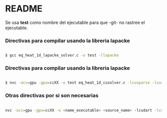 # README

Se usa **test** como nombre del ejecutable para que -git- no rastree el ejecutable.

### Directivas para compilar usando la libreria lapacke

```bash

$ gcc eq_heat_1d_lapacke_solver.c -o test -llapacke

```

### Directivas para compilar usando la libreria lapacke

```bash

$ nvc -acc=gpu -gpu=ccXX -o test eq_heat_1d_cusolver.c -lcusparse -lcusolver

```

### Otras directivas por si son necesarias

```bash

nvc -acc=gpu -gpu=ccXX -o <name_executable> <source_name> -lcudart -lcublas -lcusparse -lcusolver

```
